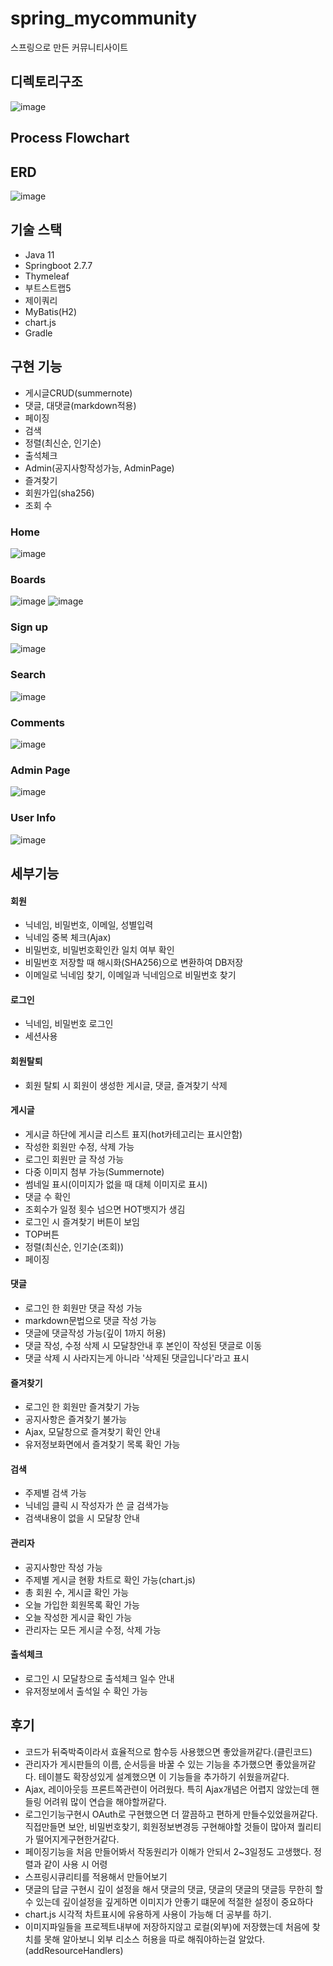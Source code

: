 # spring_mycommunity
스프링으로 만든 커뮤니티사이트


## 디렉토리구조
![image](https://user-images.githubusercontent.com/80504740/230248059-d99c68df-08a0-419b-bf31-15dc59bd6978.png)


## Process Flowchart


## ERD
![image](https://user-images.githubusercontent.com/80504740/231321324-277324bd-de2c-4ed4-9c6e-00cf66711c99.png)


## 기술 스택
- Java 11
- Springboot 2.7.7
- Thymeleaf
- 부트스트랩5
- 제이쿼리
- MyBatis(H2)
- chart.js
- Gradle


## 구현 기능
- 게시글CRUD(summernote)
- 댓글, 대댓글(markdown적용)
- 페이징
- 검색
- 정렬(최신순, 인기순)
- 출석체크
- Admin(공지사항작성가능, AdminPage)
- 즐겨찾기
- 회원가입(sha256)
- 조회 수

### Home
![image](https://user-images.githubusercontent.com/80504740/229420084-ddd8ed53-f6d3-4978-bada-eb822bc03949.png)


### Boards
![image](https://user-images.githubusercontent.com/80504740/229420135-cbb033bb-46ee-4641-b9aa-84ede1d3e670.png)
![image](https://user-images.githubusercontent.com/80504740/230247254-91b1c9b1-d31a-4324-9422-373f0ac52cdf.png)


### Sign up
![image](https://user-images.githubusercontent.com/80504740/229420174-4bf3f904-9494-4ba8-8b38-05f13262ec83.png)


### Search
![image](https://user-images.githubusercontent.com/80504740/229420234-6b7cb8c7-7209-4a05-9468-db43d0869d20.png)


### Comments
![image](https://user-images.githubusercontent.com/80504740/229420427-3faa9ada-5fe3-4b22-85be-b9589a8149f0.png)


### Admin Page
![image](https://github.com/zlwhskite/spring_mycommunity/assets/80504740/16ab341a-bdbf-4ae0-861b-f19e9b7e8c6e)



### User Info
![image](https://user-images.githubusercontent.com/80504740/229693389-8324661a-e4ec-43b4-9415-0426f16b7c32.png)


## 세부기능

#### 회원
- 닉네임, 비밀번호, 이메일, 성별입력
- 닉네임 중복 체크(Ajax)
- 비밀번호, 비밀번호확인칸 일치 여부 확인
- 비밀번호 저장할 때 해시화(SHA256)으로 변환하여 DB저장
- 이메일로 닉네임 찾기, 이메일과 닉네임으로 비밀번호 찾기


#### 로그인
- 닉네임, 비밀번호 로그인
- 세션사용


#### 회원탈퇴
- 회원 탈퇴 시 회원이 생성한 게시글, 댓글, 즐겨찾기 삭제


#### 게시글
- 게시글 하단에 게시글 리스트 표지(hot카테고리는 표시안함) 
- 작성한 회원만 수정, 삭제 가능
- 로그인 회원만 글 작성 가능
- 다중 이미지 첨부 가능(Summernote)
- 썸네일 표시(이미지가 없을 때 대체 이미지로 표시)
- 댓글 수 확인
- 조회수가 일정 횟수 넘으면 HOT뱃지가 생김
- 로그인 시 즐겨찾기 버튼이 보임
- TOP버튼
- 정렬(최신순, 인기순(조회))
- 페이징


#### 댓글
- 로그인 한 회원만 댓글 작성 가능
- markdown문법으로 댓글 작성 가능
- 댓글에 댓글작성 가능(깊이 1까지 허용)
- 댓글 작성, 수정 삭제 시 모달창안내 후 본인이 작성된 댓글로 이동
- 댓글 삭제 시 사라지는게 아니라 '삭제된 댓글입니다'라고 표시


#### 즐겨찾기
- 로그인 한 회원만 즐겨찾기 가능
- 공지사항은 즐겨찾기 불가능 
- Ajax, 모달창으로 즐겨찾기 확인 안내
- 유저정보화면에서 즐겨찾기 목록 확인 가능


#### 검색
- 주제별 검색 가능
- 닉네임 클릭 시 작성자가 쓴 글 검색가능
- 검색내용이 없을 시 모달창 안내


#### 관리자
- 공지사항만 작성 가능
- 주제별 게시글 현황 차트로 확인 가능(chart.js)
- 총 회원 수, 게시글 확인 가능
- 오늘 가입한 회원목록 확인 가능
- 오늘 작성한 게시글 확인 가능
- 관리자는 모든 게시글 수정, 삭제 가능


#### 출석체크
- 로그인 시 모달창으로 출석체크 일수 안내
- 유저정보에서 출석일 수 확인 가능 


## 후기
  - 코드가 뒤죽박죽이라서 효율적으로 함수등 사용했으면 좋았을꺼같다.(클린코드)
  - 관리자가 게시판들의 이름, 순서등을 바꿀 수 있는 기능을 추가했으면 좋았을꺼같다. 테이블도 확장성있게 설계했으면 이 기능들을 추가하기 쉬웠을꺼같다.
  - Ajax, 레이아웃등 프론트쪽관련이 어려웠다. 특히 Ajax개념은 어렵지 않았는데 핸들링 어려워 많이 연습을 해야할꺼같다.
  - 로그인기능구현시 OAuth로 구현했으면 더 깔끔하고 편하게 만들수있었을꺼같다. 직접만들면 보안, 비밀번호찾기, 회원정보변경등 구현해야할 것들이 많아져
    퀄리티가 떨어지게구현한거같다.
  - 페이징기능을 처음 만들어봐서 작동원리가 이해가 안되서 2~3일정도 고생했다. 정렬과 같이 사용 시 어령 
  - 스프링시큐리티를 적용해서 만들어보기
  - 댓글의 답글 구현시 깊이 설정을 해서 댓글의 댓글, 댓글의 댓글의 댓글등 무한히 할 수 있는데 깊이설정을 깊게하면 이미지가 안좋기 떄문에 적절한 설정이 중요하다
  - chart.js 시각적 차트표시에 유용하게 사용이 가능해 더 공부를 하기.
  - 이미지파일들을 프로젝트내부에 저장하지않고 로컬(외부)에 저장했는데 처음에 찾치를 못해 알아보니 외부 리소스 허용을 따로 해줘야하는걸 알았다.(addResourceHandlers)
